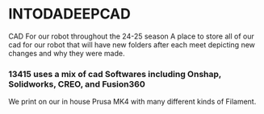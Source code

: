 # INTODADEEPCAD
CAD For our robot throughout the 24-25 season
A place to store all of our cad for our robot that will have new folders after each meet
depicting new changes and why they were made.


### 13415 uses a mix of cad Softwares including Onshap, Solidworks, CREO, and Fusion360 ###
We print on our in house Prusa MK4 with many different kinds of Filament.
